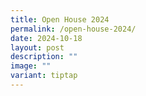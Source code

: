 ```yaml
---
title: Open House 2024
permalink: /open-house-2024/
date: 2024-10-18
layout: post
description: ""
image: ""
variant: tiptap
---
```

<p></p>